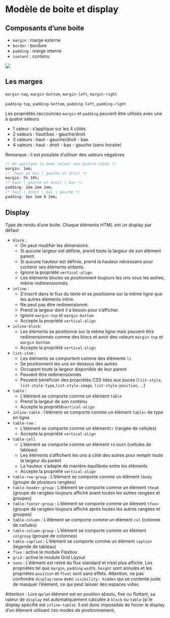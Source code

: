 # Modèle de boite et display

## Composants d’une boite

- `margin` : marge externe
- `border` : bordure
- `padding` : marge interne
- `content` : contenu

![](modele_boite.png)

## Les marges

`margin-top`, `margin-bottom`, `margin-left`, `margin-right`

`padding-top`, `padding-bottom`, `padding-left`, `padding-right`

Les propriétés raccourcies `margin` et `padding` peuvent être utilisés avec une à quatre valeurs

- 1 valeur : s’applique sur les 4 côtés
- 2 valeurs : haut/bas - gauche/droit
- 3 valeurs : haut - gauche/droit - bas
- 4 valeurs : haut - droit - bas - gauche (sens horaire)

Remarque : il est possible d’utiliser des valeurs négatives

```css
/* On applique la même valeur aux quatre côtés */
margin: 1em;
/*  haut et bas | gauche et droit */
margin: 5% 10%;
/* haut | gauche et droit | bas */
padding: 1em 2em 2em; 
/* haut | droit | bas | gauche */
padding: 5px 1em 0 2em;
```

## Display

Type de rendu d’une boite. Chaque éléments HTML ont un display par défaut

- `block` :
	- On peut modifier les dimensions.
	- Si aucune largeur est définie, prend toute la largeur de son élément parent.
	- Si aucune hauteur est définie, prend la hauteur nécessaire pour contenir ses éléments enfants.
	- Ignore la propriété `vertical-align`.
	- Les éléments blocks se positionnent toujours les uns sous les autres, même redimensionnés.
- `inline` :
	- S’inscrit dans le flux du texte et se positionne sur la même ligne que les autres éléments inline.
	- Ne peut pas être redimensionné.
	- Prend la largeur dont il a besoin pour s’afficher.
	- Ignore `margin-top` et `margin-bottom`
	- Accepte la propriété `vertical-align`
- `inline-block`:
	- Les éléments se positionne sur la même ligne mais peuvent être redimensionnés comme des blocs et avoir des valeurs `margin-top` et `margin-bottom`
	- Accepte la propriété `vertical-align`
- `list-item` :
	- Les éléments se comportent comme des éléments `li`
	- Se positionnent les uns en dessous des autres
	- Occupent toute la largeur disponible de leur parent
	- Peuvent être redimensionnés
	- Peuvent bénéficier des propriétés CSS liées aux puces (`list-style`, `list-style-type`,`list-style-image`, `list-style-position`, …)
- `table` :
	- L’élément se comporte comme un élément `table`
	- Prend la largeur de son contenu
	- Accepte la propriété`vertical-align`
- `inline-table` : l’élément se comporte comme un élément `table>` de type en ligne
- `table-row` :
	- L’élément se comporte comme un élément`tr` (rangée de cellules)
	- Accepte la propriété `vertical-align`
- `table-cell`
	- L’élément se comporte comme un élément `td` ou`th` (cellules de tableau)
	- Les éléments s’affichent les uns à côté des autres pour remplir toute la largeur du parent
	- La hauteur s’adapte de manière équilibrée entre les éléments
	- Accepte la propriété `vertical-align`
- `table-row-group` : L’élément se comporte comme un élément `tbody` (groupe de plusieurs rangées)
- `table-header-group` : L’élément se comporte comme un élément `thead` (groupe de rangées toujours affiché avant toutes les autres rangées et groupes)
- `table-footer-group` : L’élément se comporte comme un élément `tfoo>` (groupe de rangées toujours affiché après toutes les autres rangées et groupes)
- `table-column` : L’élément se comporte comme un élément `col` (colonne de cellules)
- `table-column-group` : L’élément se comporte comme un élément `colgroup` (groupe de colonnes)
- `table-caption` : L’élément se comporte comme un élément `caption` (légende de tableau)
- `flex` : active le module Flexbox
- `grid` : active le module Grid Layout
- `none` : L’élément est retiré du flux standard et n’est plus affiché. Les propriétés tel que `margin`, `padding` `width`, `height` sont annulés et les propriétés `position` et `float` sont sans effets. Attention, ne pas confondre `display:none` avec `visibility: hidden` qui se contente juste de masquer l’élément, ce qui peut laisser des espaces vides.

Attention : Lors qu'un élément est en position absolu, fixe ou flottant, sa valeur de `display` est automatiquement calculée à `block` ou `table` (si le display spécifié est `inline-table`). Il est donc impossible de forcer le display d’un élément utilisant ces modes de positionnement,
